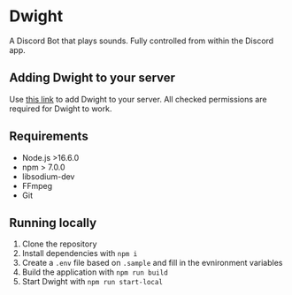 # Dwight
A Discord Bot that plays sounds. Fully controlled from within the Discord app.

## Adding Dwight to your server

Use [this link](https://discord.com/api/oauth2/authorize?client_id=609005073531404304&permissions=2184308816&scope=bot%20applications.commands) to add Dwight to your server. All checked permissions are required for Dwight to work.

## Requirements
* Node.js >16.6.0
* npm > 7.0.0
* libsodium-dev
* FFmpeg
* Git

## Running locally
1. Clone the repository
2. Install dependencies with `npm i`
3. Create a `.env` file based on `.sample` and fill in the evnironment variables
4. Build the application with `npm run build`
5. Start Dwight with `npm run start-local`
